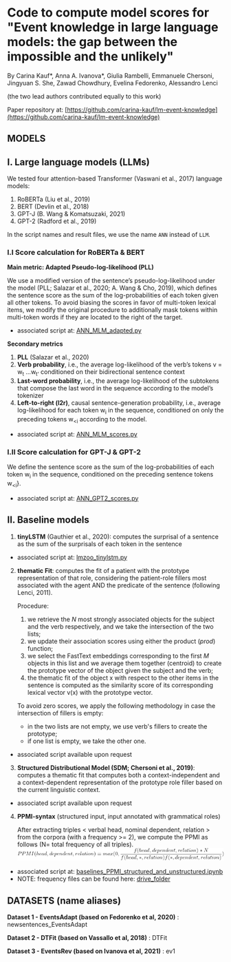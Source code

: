 # Code to compute model scores for "Event knowledge in large language models: the gap between the impossible and the unlikely"

By Carina Kauf*, Anna A. Ivanova*, Giulia Rambelli, Emmanuele Chersoni, Jingyuan S. She, Zawad Chowdhury, Evelina Fedorenko, Alessandro Lenci

(the two lead authors contributed equally to this work)

Paper repository at: [https://github.com/carina-kauf/lm-event-knowledge](https://github.com/carina-kauf/lm-event-knowledge)

## MODELS

## I. Large language models (LLMs)
We tested four attention-based Transformer (Vaswani et al., 2017) language models:
1. RoBERTa (Liu et al., 2019)
2. BERT (Devlin et al., 2018)
3. GPT-J (B. Wang & Komatsuzaki, 2021)
4. GPT-2 (Radford et al., 2019)

In the script names and result files, we use the name `ANN` instead of `LLM`.

### I.I Score calculation for RoBERTa & BERT

**Main metric: Adapted Pseudo-log-likelihood (PLL)**<p>
We use a modified version of the sentence’s pseudo-log-likelihood under the model (PLL; Salazar et al., 2020; A. Wang & Cho, 2019), which defines the sentence score as the sum of the log-probabilities of each token given all other tokens. To avoid biasing the scores in favor of multi-token lexical items, we modify the original procedure to additionally mask tokens within multi-token words if they are located to the right of the target.
* associated script at: [ANN_MLM_adapted.py](https://github.com/giuliarambelli/Event_Knowledge_Model_Comparison/blob/master/ANN_MLM_adapted.py)
   
**Secondary metrics**<p>
   1. **PLL** (Salazar et al., 2020)
   2. **Verb probability**, i.e., the average log-likelihood of the verb’s tokens v = w<sub>t</sub> ...w<sub>t'</sub>  conditioned on their bidirectional sentence context
   3. **Last-word probability**, i.e., the average log-likelihood of the subtokens that compose the last word in the sequence according to the model’s tokenizer
   4. **Left-to-right (l2r)**, causal sentence-generation probability,  i.e., average log-likelihood for each token w<sub>i</sub> in the sequence, conditioned on only the preceding tokens w<sub><i</sub> according to the model.
* associated script at: [ANN_MLM_scores.py](https://github.com/giuliarambelli/Event_Knowledge_Model_Comparison/blob/master/ANN_MLM_scores.py)

### I.II Score calculation for GPT-J & GPT-2

We define the sentence score as the sum of the log-probabilities of each token w<sub>i</sub> in the sequence, conditioned on the preceding sentence tokens w<sub><i</sub>}.
* associated script at: [ANN_GPT2_scores.py](https://github.com/giuliarambelli/Event_Knowledge_Model_Comparison/blob/master/ANN_GPT2_scores.py)

## II. Baseline models
1. **tinyLSTM** (Gauthier et al., 2020): computes the surprisal of a sentence as the sum of the surprisals of each token in the sentence
*  associated script at: [lmzoo_tinylstm.py](https://github.com/giuliarambelli/Event_Knowledge_Model_Comparison/blob/master/lmzoo_tinylstm.py)

2. **thematic Fit**: computes the fit of a patient with the prototype representation of that role, considering the patient-role fillers most associated with the agent AND the predicate of the sentence (following Lenci, 2011).
     
   Procedure:
   1. we retrieve the *N* most strongly associated objects for the subject and the verb respectively, and we take the intersection of the two lists;
   2. we update their association scores using either the product (*prod*) function;
   3. we select the FastText embeddings corresponding to the first *M* objects in this list and we average them together (centroid) to create the prototype vector of the object given the subject and the verb;
   4. the thematic fit of the object x with respect to the other items in the sentence is computed as the similarity score of its corresponding lexical vector v(x) with the prototype vector. 

   To avoid zero scores, we apply the following methodology in case the intersection of fillers is empty:
   + in the two lists are not empty, we use verb's fillers to create the prototype;
   + if one list is empty, we take the other one.
* associated script available upon request
   
3. **Structured Distributional Model (SDM; Chersoni et al., 2019)**: computes a thematic fit that computes both a context-independent and a context-dependent representation of the prototype role filler based on the current linguistic context.
* associated script available upon request

4. **PPMI-syntax** (structured input, input annotated with grammatical roles)    
   
   After extracting triples < verbal head, nominal dependent, relation > from the corpora (with a frequency >= 2), we compute the PPMI as follows 
   (N= total frequency of all triples).
   ![ppmi baseline 1](https://github.com/giuliarambelli/Event_Knowledge_Model_Comparison/blob/master/img/baseline1.gif)
      
* associated script at: [baselines_PPMI_structured_and_unstructured.ipynb](https://github.com/giuliarambelli/Event_Knowledge_Model_Comparison/blob/master/baselines_PPMI_structured_and_unstructured.ipynb) 
* NOTE: frequency files can be found here: [drive_folder](https://drive.google.com/drive/folders/1MK2Ff3LqXuTwIQe9ukXmhIQDWUcFIoO_?usp=sharing)

## DATASETS (name aliases)

**Dataset 1 - EventsAdapt (based on Fedorenko et al, 2020)** : newsentences_EventsAdapt

**Dataset 2 - DTFit (based on Vassallo et al, 2018)** : DTFit

**Dataset 3 - EventsRev (based on Ivanova et al, 2021)** : ev1
